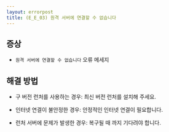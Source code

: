 ```yaml
---
layout: errorpost
title: (E_E_03) 원격 서버에 연결할 수 없습니다
---
```


## 증상

- `원격 서버에 연결할 수 없습니다` 오류 메세지

## 해결 방법

- 구 버전 런처를 사용하는 경우: 최신 버전 런처를 설치해 주세요.

- 인터넷 연결이 불안정한 경우: 안정적인 인터넷 연결이 필요합니다.

- 런처 서버에 문제가 발생한 경우: 복구될 때 까지 기다려야 합니다.
